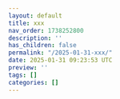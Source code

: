 ```yaml
---
layout: default
title: xxx
nav_order: 1738252800
description: ''
has_children: false
permalink: "/2025-01-31-xxx/"
date: 2025-01-31 09:23:53 UTC
preview: ''
tags: []
categories: []
---
```


